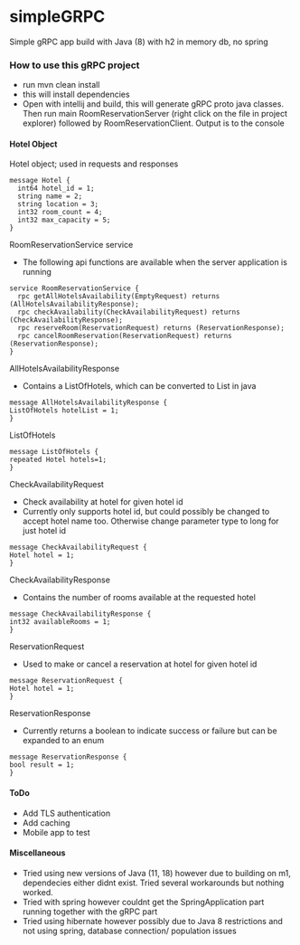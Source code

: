 # simpleGRPC
Simple gRPC app build with Java (8) with h2 in memory db, no spring


### How to use this gRPC project

- run mvn clean install
- this will install dependencies
- Open with intellij and build, this will generate gRPC proto java classes. 
Then run main RoomReservationServer (right click on the file in project explorer) followed by
RoomReservationClient. Output is to the console


#### Hotel Object

Hotel object; used in requests and responses
```
message Hotel {
  int64 hotel_id = 1;
  string name = 2;
  string location = 3;
  int32 room_count = 4;
  int32 max_capacity = 5;
}
```

RoomReservationService service
- The following api functions are available when the server application is running
```
service RoomReservationService {
  rpc getAllHotelsAvailability(EmptyRequest) returns (AllHotelsAvailabilityResponse);
  rpc checkAvailability(CheckAvailabilityRequest) returns (CheckAvailabilityResponse);
  rpc reserveRoom(ReservationRequest) returns (ReservationResponse);
  rpc cancelRoomReservation(ReservationRequest) returns (ReservationResponse);
}
```

AllHotelsAvailabilityResponse
- Contains a ListOfHotels, which can be converted to List<Hotel> in java
```
message AllHotelsAvailabilityResponse {
ListOfHotels hotelList = 1;
}
```
ListOfHotels
```
message ListOfHotels {
repeated Hotel hotels=1;
}
```

CheckAvailabilityRequest
- Check availability at hotel for given hotel id
- Currently only supports hotel id, but could possibly be changed to accept hotel name too. Otherwise change parameter
type to long for just hotel id
```
message CheckAvailabilityRequest {
Hotel hotel = 1;
}
```

CheckAvailabilityResponse
- Contains the number of rooms available at the requested hotel
```
message CheckAvailabilityResponse {
int32 availableRooms = 1;
}
```

ReservationRequest
- Used to make or cancel a reservation at hotel for given hotel id
```
message ReservationRequest {
Hotel hotel = 1;
}
```

ReservationResponse
- Currently returns a boolean to indicate success or failure but can be expanded to an enum
```
message ReservationResponse {
bool result = 1;
}
```

#### ToDo
- Add TLS authentication
- Add caching
- Mobile app to test


#### Miscellaneous
- Tried using new versions of Java (11, 18) however due to building on m1, dependecies either didnt exist. Tried
several workarounds but nothing worked.
- Tried with spring however couldnt get the SpringApplication part running together with the gRPC part
- Tried using hibernate however possibly due to Java 8 restrictions and not using spring, database connection/ population issues